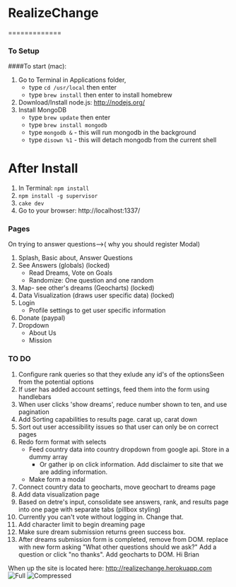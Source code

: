 # RealizeChange
=============
### To Setup

####To start (mac):
1. Go to Terminal in Applications folder, 
	* type `cd /usr/local` then enter
	* type `brew install` then enter to install homebrew
2. Download/Install node.js: http://nodejs.org/
3. Install MongoDB
	* type `brew update` then enter
	* type `brew install mongodb`
	* type `mongodb &` - this will run mongodb in the background
	* type `disown %1` - this will detach mongodb from the current shell
# After Install
1. In Terminal: `npm install`
2. `npm install -g supervisor`
3. `cake dev`
4. Go to your browser: http://localhost:1337/


### Pages
On trying to answer questions-->( why you should register Modal)
1. Splash, Basic about, Answer Questions
2. See Answers (globals) (locked)
	* Read Dreams, Vote on Goals
	* Randomize: One question and one random
3. Map- see other's dreams (Geocharts) (locked)
4. Data Visualization (draws user specific data) (locked)
5. Login
	* Profile settings to get user specific information
6. Donate (paypal)
7. Dropdown
	* About Us
	* Mission

### TO DO
1. Configure rank queries so that they exlude any id's of the optionsSeen from the potential options
2. If user has added account settings, feed them into the form using handlebars
3. When user clicks 'show dreams', reduce number shown to ten, and use pagination
4. Add Sorting capabilities to results page. carat up, carat down
5. Sort out user accessibility issues so that user can only be on correct pages
6. Redo form format with selects
	* Feed country data into country dropdown from google api. Store in a dummy array
		* Or gather ip on click information. Add disclaimer to site that we are adding information.
	* Make form a modal
7. Connect country data to geocharts, move geochart to dreams page
8. Add data visualization page
9. Based on detre's input, consolidate see answers, rank, and results page into one page with separate tabs (pillbox styling)
10. Currently you can't vote without logging in. Change that.
11. Add character limit to begin dreaming page
12. Make sure dream submission returns green success box.
13. After dreams submission form is completed, remove from DOM. replace with new form asking "What other questions should we ask?" Add a question or click "no thanks". Add geocharts to DOM.
Hi Brian

<!-- 
1. Reconfigure db structure 
	* User should have 
		* Own set of answers
		* An array with list of answers that they have voted on (so that they don't repeat vote)
		* user demographics data
		* location?
2. Under the login dropdown, add access to Account Settings information. Have option to fill out demographic information (country, state/province, city, ethnicity, age, gender, etc.)
3. Be able to vote
	* voting will add one vote to the answer with the matching global answer id
	* voting will add both answer options to the user's list of "options seen"
4. Add Results page that sorts answers based on their popularity (only display top 10?)
	* Add data visualization page with votes sorted by demographic data
5. Geocharts showing location of users
6. Add content--add styles -->

When up the site is located here: http://realizechange.herokuapp.com
![Full](/public/img/full.png)
![Compressed](/public/img/compressed.png)

